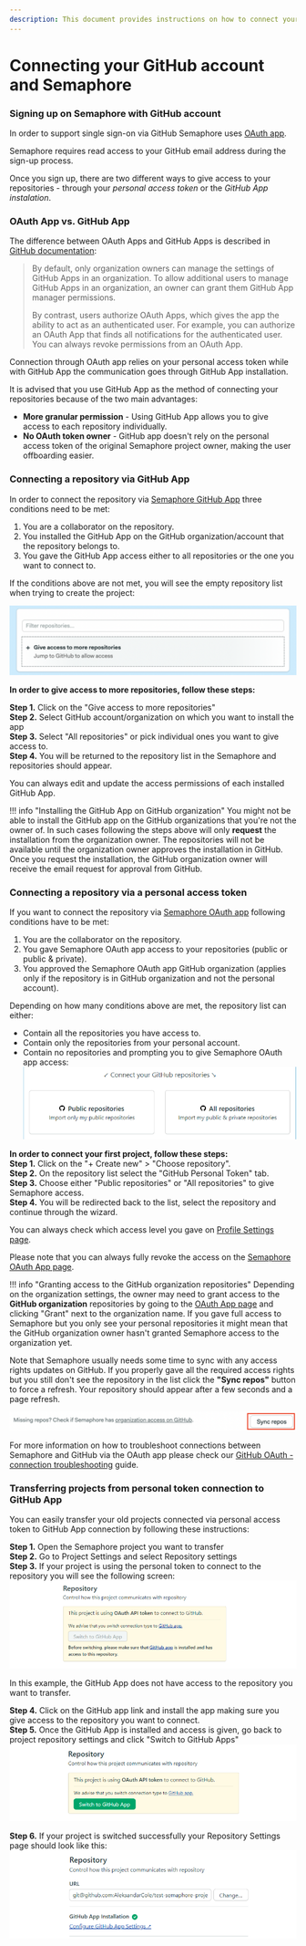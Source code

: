 ```yaml
---
description: This document provides instructions on how to connect your GitHub and Semaphore 2.0.
---
```


# Connecting your GitHub account and Semaphore

### Signing up on Semaphore with GitHub account
In order to support single sign-on via GitHub Semaphore uses [OAuth app](https://github.com/settings/connections/applications/328c742132e5407abd7d).

Semaphore requires read access to your GitHub email address during the sign-up process. 

Once you sign up, there are two different ways to give access to your repositories - through your _personal access token_ or the _GitHub App instalation_.

### OAuth App vs. GitHub App
The difference between OAuth Apps and GitHub Apps is described in [GitHub documentation](https://docs.github.com/en/developers/apps/about-apps):

> By default, only organization owners can manage the settings of GitHub Apps in an organization. To allow additional users to manage GitHub Apps in an organization, an owner can grant them GitHub App manager permissions.
> 
> By contrast, users authorize OAuth Apps, which gives the app the ability to act as an authenticated user. For example, you can authorize an OAuth App that finds all notifications for the authenticated user. You can always revoke permissions from an OAuth App.

Connection through OAuth app relies on your personal access token while with GitHub App the communication goes through GitHub App installation.

It is advised that you use GitHub App as the method of connecting your repositories because of the two main advantages:

- **More granular permission** - Using GitHub App allows you to give access to each repository individually.
- **No OAuth token owner** - GitHub app doesn't rely on the personal access token of the original Semaphore project owner, making the user offboarding easier. 

### Connecting a repository via GitHub App
In order to connect the repository via [Semaphore GitHub App](https://github.com/apps/semaphore-ci-cd) three conditions need to be met:
1. You are a collaborator on the repository.
2. You installed the GitHub App on the GitHub organization/account that the repository belongs to.
3. You gave the GitHub App access either to all repositories or the one you want to connect to.

If the conditions above are not met, you will see the empty repository list when trying to create the project:

![GH App - Empty list](.images/ghapp_zero.png)

**In order to give access to more repositories, follow these steps:**

**Step 1.** Click on the "Give access to more repositories"  
**Step 2.** Select GitHub account/organization on which you want to install the app  
**Step 3.** Select "All repositories" or pick individual ones you want to give access to.   
**Step 4.** You will be returned to the repository list in the Semaphore and repositories should appear.   

You can always edit and update the access permissions of each installed GitHub App. 

!!! info "Installing the GitHub App on GitHub organization"
    You might not be able to install the GitHub app on the GitHub organizations that you're not the owner of. In such cases following the steps above will only **request** the installation from the organization owner. 
    The repositories will not be available until the organization owner approves the installation in GitHub. 
    Once you request the installation, the GitHub organization owner will receive the email request for approval from GitHub.

### Connecting a repository via a personal access token
If you want to connect the repository via [Semaphore OAuth app](https://github.com/settings/connections/applications/328c742132e5407abd7d) following conditions have to be met:

1. You are the collaborator on the repository.
2. You gave Semaphore OAuth app access to your repositories (public or public & private).
3. You approved the Semaphore OAuth app GitHub organization (applies only if the repository is in GitHub organization and not the personal account).

Depending on how many conditions above are met, the repository list can either: 
- Contain all the repositories you have access to.
- Contain only the repositories from your personal account.
- Contain no repositories and prompting you to give Semaphore OAuth app access:
![OAuth permissions](.images/oauth_permissions.png)

**In order to connect your first project, follow these steps:**  
**Step 1.** Click on the "+ Create new" > "Choose repository".  
**Step 2.** On the repository list select the "GitHub Personal Token" tab.  
**Step 3.** Choose either "Public repositories" or "All repositories" to give Semaphore access.  
**Step 4.** You will be redirected back to the list, select the repository and continue through the wizard.  

You can always check which access level you gave on [Profile Settings page](https://me.semaphoreci.com/account).

Please note that you can always fully revoke the access on the [Semaphore OAuth App page](https://github.com/settings/connections/applications/328c742132e5407abd7d).

!!! info "Granting access to the GitHub organization repositories"
    Depending on the organization settings, the owner may need to grant access to the **GitHub organization** repositories by going to the [OAuth App page](https://github.com/settings/connections/applications/328c742132e5407abd7d) and clicking "Grant" next to the organization name. 
    If you gave full access to Semaphore but you only see your personal repositories it might mean that the GitHub organization owner hasn't granted Semaphore access to the organization yet. 

Note that Semaphore usually needs some time to sync with any access rights updates on GitHub. If you properly gave all the required access rights but you still don't see the repository in the list click the **"Sync repos"** button to force a refresh. Your repository should appear after a few seconds and a page refresh. 

![OAuth Refresh](.images/oauth_refresh.png)

For more information on how to troubleshoot connections between Semaphore and GitHub via the OAuth app please check our [GitHub OAuth - connection troubleshooting](https://docs.semaphoreci.com/account-management/checking-the-connection-between-github-and-semaphore-2.0/) guide.

### Transferring projects from personal token connection to GitHub App
You can easily transfer your old projects connected via personal access token to GitHub App connection by following these instructions:

**Step 1.** Open the Semaphore project you want to transfer  
**Step 2.** Go to Project Settings and select Repository settings  
**Step 3.** If your project is using the personal token to connect to the repository you will see the following screen:
![GH App - Transfer project](.images/transfer_no_access.png)

In this example, the GitHub App does not have access to the repository you want to transfer.

**Step 4.** Click on the GitHub app link and install the app making sure you give access to the repository you want to connect.  
**Step 5.** Once the GitHub App is installed and access is given, go back to project repository settings and click "Switch to GitHub Apps"
![GH App - Transfer project](.images/transfer_access.png)  

**Step 6.** If your project is switched successfully your Repository Settings page should look like this:
![GH App - Transfer success](.images/transfer_success.png)
